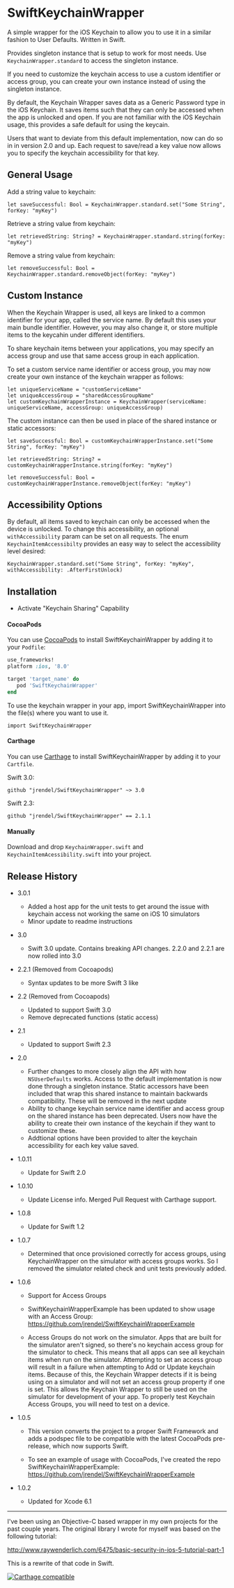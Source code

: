 # SwiftKeychainWrapper

A simple wrapper for the iOS Keychain to allow you to use it in a similar fashion to User Defaults. Written in Swift.

Provides singleton instance that is setup to work for most needs. Use `KeychainWrapper.standard` to access the singleton instance.

If you need to customize the keychain access to use a custom identifier or access group, you can create your own instance instead of using the singleton instance.

By default, the Keychain Wrapper saves data as a Generic Password type in the iOS Keychain. It saves items such that they can only be accessed when the app is unlocked and open. If you are not familiar with the iOS Keychain usage, this provides a safe default for using the keycain.

Users that want to deviate from this default implementation, now can do so in in version 2.0 and up. Each request to save/read a key value now allows you to specify the keychain accessibility for that key.

## General Usage

Add a string value to keychain:
```
let saveSuccessful: Bool = KeychainWrapper.standard.set("Some String", forKey: "myKey")
```

Retrieve a string value from keychain:
```
let retrievedString: String? = KeychainWrapper.standard.string(forKey: "myKey")
```

Remove a string value from keychain:
```
let removeSuccessful: Bool = KeychainWrapper.standard.removeObject(forKey: "myKey")
```

## Custom Instance

When the Keychain Wrapper is used, all keys are linked to a common identifier for your app, called the service name. By default this uses your main bundle identifier. However, you may also change it, or store multiple items to the keycahin under different identifiers.

To share keychain items between your applications, you may specify an access group and use that same access group in each application.

To set a custom service name identifier or access group, you may now create your own instance of the keychain wrapper as follows:

```
let uniqueServiceName = "customServiceName"
let uniqueAccessGroup = "sharedAccessGroupName"
let customKeychainWrapperInstance = KeychainWrapper(serviceName: uniqueServiceName, accessGroup: uniqueAccessGroup)
```
The custom instance can then be used in place of the shared instance or static accessors:

```
let saveSuccessful: Bool = customKeychainWrapperInstance.set("Some String", forKey: "myKey")

let retrievedString: String? = customKeychainWrapperInstance.string(forKey: "myKey")

let removeSuccessful: Bool = customKeychainWrapperInstance.removeObject(forKey: "myKey")
```

## Accessibility Options

By default, all items saved to keychain can only be accessed when the device is unlocked. To change this accessibility, an optional `withAccessibility` param can be set on all requests. The enum `KeychainItemAccessibilty` provides an easy way to select the accessibility level desired:

```
KeychainWrapper.standard.set("Some String", forKey: "myKey", withAccessibility: .AfterFirstUnlock)
```

## Installation

* Activate "Keychain Sharing" Capability

#### CocoaPods
You can use [CocoaPods](http://cocoapods.org/) to install SwiftKeychainWrapper by adding it to your `Podfile`:

``` ruby
use_frameworks!
platform :ios, '8.0'

target 'target_name' do
   pod 'SwiftKeychainWrapper'
end
```

To use the keychain wrapper in your app, import SwiftKeychainWrapper into the file(s) where you want to use it.

```
import SwiftKeychainWrapper
```

#### Carthage
You can use [Carthage](https://github.com/Carthage/Carthage) to install SwiftKeychainWrapper by adding it to your `Cartfile`.

Swift 3.0:
```
github "jrendel/SwiftKeychainWrapper" ~> 3.0
```

Swift 2.3:
```
github "jrendel/SwiftKeychainWrapper" == 2.1.1
```

#### Manually
Download and drop ```KeychainWrapper.swift``` and ```KeychainItemAcessibility.swift``` into your project.


## Release History

* 3.0.1
    * Added a host app for the unit tests to get around the issue with keychain access not working the same on iOS 10 simulators
    * Minor update to readme instructions    

* 3.0
    * Swift 3.0 update. Contains breaking API changes. 2.2.0 and 2.2.1 are now rolled into 3.0

* 2.2.1 (Removed from Cocoapods)
    * Syntax updates to be more Swift 3 like

* 2.2 (Removed from Cocoapods)
    * Updated to support Swift 3.0
    * Remove deprecated functions (static access)

* 2.1
    * Updated to support Swift 2.3

* 2.0
    * Further changes to more closely align the API with how `NSUserDefaults` works. Access to the default implementation is now done through a singleton instance. Static accessors have been included that wrap this shared instance to maintain backwards compatibility. These will be removed in the next update
    * Ability to change keychain service name identifier and access group on the shared instance has been deprecated. Users now have the ability to create their own instance of the keychain if they want to customize these.
    * Addtional options have been provided to alter the keychain accessibility for each key value saved.

* 1.0.11
    * Update for Swift 2.0

* 1.0.10
    * Update License info. Merged Pull Request with Carthage support.

* 1.0.8
    * Update for Swift 1.2

* 1.0.7
    * Determined that once provisioned correctly for access groups, using KeychainWrapper on the simulator with access groups works. So I removed the simulator related check and unit tests previously added.

* 1.0.6
    * Support for Access Groups
    * SwiftKeychainWrapperExample has been updated to show usage with an Access Group: https://github.com/jrendel/SwiftKeychainWrapperExample

    * Access Groups do not work on the simulator. Apps that are built for the simulator aren't signed, so there's no keychain access group for the simulator to check. This means that all apps can see all keychain items when run on the simulator. Attempting to set an access group will result in a failure when attempting to Add or Update keychain items. Because of this, the Keychain Wrapper detects if it is being using on a simulator and will not set an access group property if one is set. This allows the Keychain Wrapper to still be used on the simulator for development of your app. To properly test Keychain Access Groups, you will need to test on a device.

* 1.0.5
    * This version converts the project to a proper Swift Framework and adds a podspec file to be compatible with the latest CocoaPods pre-release, which now supports Swift.

    * To see an example of usage with CocoaPods, I've created the repo SwiftKeychainWrapperExample:  https://github.com/jrendel/SwiftKeychainWrapperExample

* 1.0.2
    * Updated for Xcode 6.1

---

I've been using an Objective-C based wrapper in my own projects for the past couple years. The original library I wrote for myself was based on the following tutorial:

http://www.raywenderlich.com/6475/basic-security-in-ios-5-tutorial-part-1

This is a rewrite of that code in Swift.

[![Carthage compatible](https://img.shields.io/badge/Carthage-compatible-4BC51D.svg?style=flat)](https://github.com/Carthage/Carthage)
